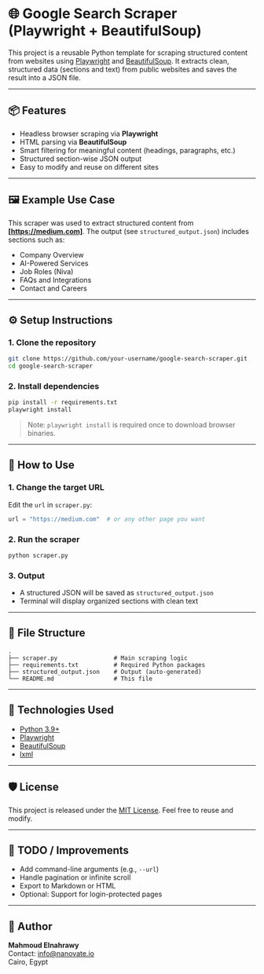 # 🌐 Google Search Scraper (Playwright + BeautifulSoup)

This project is a reusable Python template for scraping structured content from websites using [Playwright](https://playwright.dev/) and [BeautifulSoup](https://www.crummy.com/software/BeautifulSoup/). It extracts clean, structured data (sections and text) from public websites and saves the result into a JSON file.

---

## 📦 Features

- Headless browser scraping via **Playwright**
- HTML parsing via **BeautifulSoup**
- Smart filtering for meaningful content (headings, paragraphs, etc.)
- Structured section-wise JSON output
- Easy to modify and reuse on different sites

---

## 🖼 Example Use Case

This scraper was used to extract structured content from **[https://medium.com]**. The output (see `structured_output.json`) includes sections such as:

- Company Overview
- AI-Powered Services
- Job Roles (Niva)
- FAQs and Integrations
- Contact and Careers

---

## ⚙️ Setup Instructions

### 1. Clone the repository

```bash
git clone https://github.com/your-username/google-search-scraper.git
cd google-search-scraper
```

### 2. Install dependencies

```bash
pip install -r requirements.txt
playwright install
```

> Note: `playwright install` is required once to download browser binaries.

---

## 🚀 How to Use

### 1. Change the target URL

Edit the `url` in `scraper.py`:

```python
url = "https://medium.com"  # or any other page you want
```

### 2. Run the scraper

```bash
python scraper.py
```

### 3. Output

- A structured JSON will be saved as `structured_output.json`
- Terminal will display organized sections with clean text

---

## 📁 File Structure

```
.
├── scraper.py                # Main scraping logic
├── requirements.txt          # Required Python packages
├── structured_output.json    # Output (auto-generated)
└── README.md                 # This file
```

---

## 🧠 Technologies Used

- [Python 3.9+](https://www.python.org/)
- [Playwright](https://playwright.dev/python/)
- [BeautifulSoup](https://www.crummy.com/software/BeautifulSoup/)
- [lxml](https://lxml.de/)

---

## 🛡 License

This project is released under the [MIT License](https://opensource.org/licenses/MIT). Feel free to reuse and modify.

---

## 🧪 TODO / Improvements

- Add command-line arguments (e.g., `--url`)
- Handle pagination or infinite scroll
- Export to Markdown or HTML
- Optional: Support for login-protected pages

---

## 👤 Author
**Mahmoud Elnahrawy**  
Contact: info@nanovate.io  
Cairo, Egypt
